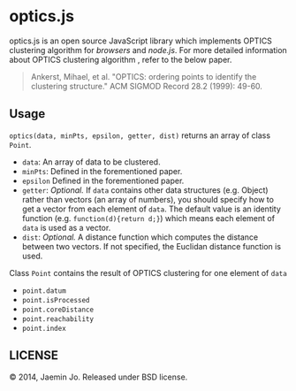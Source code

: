 # optics.js

optics.js is an open source JavaScript library which implements OPTICS clustering algorithm for *browsers* and *node.js*. For more detailed information about OPTICS clustering algorithm , refer to the below paper.
> Ankerst, Mihael, et al. "OPTICS: ordering points to identify the clustering structure." ACM SIGMOD Record 28.2 (1999): 49-60.

## Usage
`optics(data, minPts, epsilon, getter, dist)` returns an array of class `Point`.
  
* `data`: An array of data to be clustered.
* `minPts`: Defined in the forementioned paper.
* `epsilon` Defined in the forementioned paper.
* `getter`: *Optional.* If `data` contains other data structures (e.g. Object) rather than vectors (an array of numbers), you should specify how to get a vector from each element of `data`. The default value is an identity function (e.g. `function(d){return d;}`) which means each element of `data` is used as a vector.
* `dist`: *Optional.* A distance function which computes the distance between two vectors. If not specified, the Euclidan distance function is used.

Class `Point` contains the result of OPTICS clustering for one element of `data`

* `point.datum` 
* `point.isProcessed` 
* `point.coreDistance` 
* `point.reachability` 
* `point.index` 
   
## LICENSE
&copy; 2014, Jaemin Jo. Released under BSD license.
